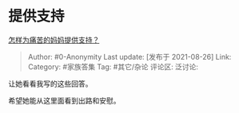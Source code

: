 # 提供支持
[怎样为痛苦的妈妈提供支持？](https://www.zhihu.com/question/482442825/answer/2084198280)

> Author: #0-Anonymity
> Last update: [发布于 2021-08-26]
> Link:
> Category: #家族答集
> Tag: #其它/杂论
> 评论区:
> 泛讨论:

让她看看我写的这些回答。

希望她能从这里面看到出路和安慰。
